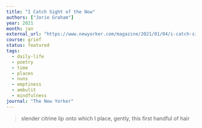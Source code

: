 ```yaml
---
title: "I Catch Sight of the Now"
authors: ["Jorie Graham"]
year: 2021
month: jan
external_url: "https://www.newyorker.com/magazine/2021/01/04/i-catch-sight-of-the-now"
course: grief
status: featured
tags:
  - daily-life
  - poetry
  - time
  - places
  - nuns
  - emptiness
  - ambulit
  - mindfulness
journal: "The New Yorker"
---
```


> slender citrine lip onto which I place, gently, this first handful of hair

